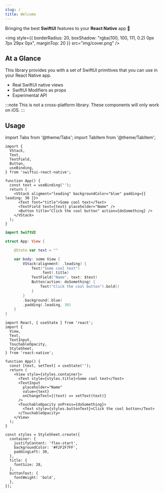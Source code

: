```yaml
---
slug: /
title: Welcome
---
```


Bringing the best **SwiftUI** features to your **React Native** app :rocket:

<img style={{ borderRadius: 20, boxShadow: "rgba(100, 100, 111, 0.2) 0px 7px 29px 0px", marginTop: 20 }} src="img/cover.png" />

## At a Glance

This library provides you with a set of SwiftUI primitives that you can use in your React Native app.

- Real SwiftUI native views
- SwiftUI Modifiers as props
- Experimental API

:::note
This is not a cross-platform library. These components will only work on iOS.
:::

## Usage

import Tabs from '@theme/Tabs';
import TabItem from '@theme/TabItem';

<Tabs>
<TabItem value="srn" label="swiftui-react-native">

```tsx
import {
  VStack,
  Text,
  TextField,
  Button,
  useBinding,
} from 'swiftui-react-native';

function App() {
  const text = useBinding('');
  return (
    <VStack aligment="leading" backgroundColor="blue" padding={{ leading: 30 }}>
      <Text font="title">Some cool text</Text>
      <TextField text={text} placeholder="Name" />
      <Button title="Click the cool button" action={doSomething} />
    </VStack>
  );
}
```

</TabItem>
<TabItem value="swiftui" label="SwiftUI">

```swift
import SwiftUI

struct App: View {

    @State var text = ""

    var body: some View {
        VStack(alignment: .leading) {
            Text("Some cool text")
                .font(.title)
            TextField("Name", text: $text)
            Button(action: doSomething) {
                Text("Click the cool button").bold()
            }
        }
        .background(.blue)
        .padding(.leading, 30)
    }
}
```

</TabItem>
<TabItem value="react-native" label="React Native">

```tsx
import React, { useState } from 'react';
import {
  View,
  Text,
  TextInput,
  TouchableOpacity,
  StyleSheet,
} from 'react-native';

function App() {
  const [text, setText] = useState('');
  return (
    <View style={styles.container}>
      <Text style={styles.title}>Some cool text</Text>
      <TextInput
        placeholder="Name"
        value={text}
        onChangeText={(text) => setText(text)}
      />
      <TouchableOpacity onPress={doSomething}>
        <Text style={styles.buttonText}>Click the cool button</Text>
      </TouchableOpacity>
    </View>
  );
}

const styles = StyleSheet.create({
  container: {
    justifyContent: 'flex-start',
    backgroundColor: '#F2F2F7FF',
    paddingLeft: 30,
  },
  title: {
    fontSize: 28,
  },
  buttonText: {
    fontWeight: 'bold',
  },
});
```

</TabItem>
</Tabs>
